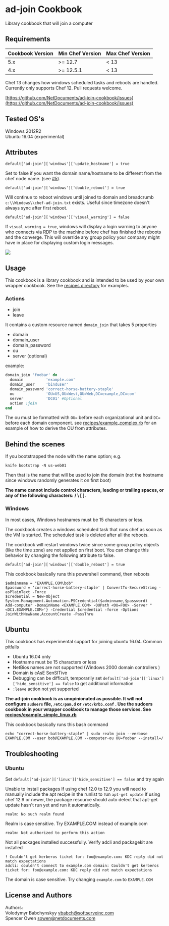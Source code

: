 ad-join Cookbook
============================

Library cookbook that will join a computer 
## Requirements


|Cookbook Version|Min Chef Version|Max Chef Version|
| --- | --- | --- |
| 5.x | >= 12.7 | < 13 | 
| 4.x  | >= 12.5.1 | < 13|

Chef 13 changes how windows scheduled tasks and reboots are handled. Currently only supports Chef 12. Pull requests welcome. 

[https://github.com/NetDocuments/ad-join-cookbook/issues](https://github.com/NetDocuments/ad-join-cookbook/issues)


## Tested OS's


Windows 2012R2  
Ubuntu 16.04 (experimental)


## Attributes

    default['ad-join']['windows']['update_hostname'] = true

Set to false if you want the domain name/hostname to be different from the chef node name. (see [#5](https://github.com/NetDocuments/ad-join-cookbook/issues/5)).

    default['ad-join']['windows']['double_reboot'] = true

Will continue to reboot windows until joined to domain and breadcrumb `c:\\Windows\\chef-ad-join.txt` exists. Useful since timezone doesn't always sync after first reboot. 

    default['ad-join']['windows']['visual_warning'] = false

If `visual_warning = true`, windows will display a login warning to anyone who connects via RDP to the machine before chef has finished the reboots and the converge. This will override any group policy your company might have in place for displaying custom login messages.

![](http://cl.ly/3l1I1n3X0q1G/Screenshot%202016-01-21%2012.49.45.png)

## Usage

This cookbook is a library cookbook and is intended to be used by your own wrapper cookbook. See the [recipes directory](./recipes) for examples.

### Actions

- join
- leave

It contains a custom resource named `domain_join` that takes 5 properties

- domain
- domain_user
- domain_password
- ou
- server (optional)

example:  

```ruby
domain_join 'foobar' do
  domain          'example.com'
  domain_user     'binduser'
  domain_password 'correct-horse-battery-staple'
  ou              'OU=US,OU=West,OU=Web,DC=example,DC=com'
  server          'DC01' #Optional
  action :join
end
```

The ou must be formatted with `OU=` before each organizational unit and `DC=` before each domain component. see [recipes/example_complex.rb](./recipes/example_complex.rb) for an example of how to derive the OU from attributes.


## Behind the scenes

If you bootstrapped the node with the name option; e.g.

    knife bootstrap -N us-web01

Then that is the name that will be used to join the domain (not the hostname since windows randomly generates it on first boot)

**The name cannot include control characters, leading or trailing spaces, or any of the following characters: / \\ [ ].**

### Windows 


In most cases, Windows hostnames must be 15 characters or less.

The cookbook creates a windows scheduled task that runs chef as soon as the VM is started. The scheduled task is deleted after all the reboots.

The cookbook will restart windows twice since some group policy objects (like the time zone) are not applied on first boot. You can change this behavior by changing the following attribute to false.

    default['ad-join']['windows']['double_reboot'] = true  

This cookbook basically runs this powershell command, then reboots

    $adminname = "EXAMPLE.COM\bob"
    $password = 'correct-horse-battery-staple' | ConvertTo-SecureString -asPlainText -Force
    $credential = New-Object System.Management.Automation.PSCredential($adminname,$password)
    Add-computer -DomainName <EXAMPLE.COM> -OUPath <OU=FOO> -Server "<DC1.EXAMPLE.COM>'} -Credential $credential -force -Options JoinWithNewName,AccountCreate -PassThru


## Ubuntu

This cookbook has experimental support for joining ubuntu 16.04. Common pitfalls

- Ubuntu 16.04 only
- Hostname must be 15 characters or less
- NetBios names are not supported (Windows 2000 domain controllers )
- Domain is cAsE SenSITive
- Debugging can be difficult, temporarily set `default['ad-join']['linux']['hide_sensitive'] == false` to get additional information
- `:leave` action not yet supported

**The ad-join cookbook is as unopinionated as possible. It will not configure `sudoers` file, `/etc/pam.d` or `/etc/krb5.conf` . Use the sudoers cookbook in your wrapper cookbook to manage those services. See [recipes/example\_simple\_linux.rb](./recipes/example_simple_linux.rb)**

This cookbook basically runs this bash command

    echo "correct-horse-battery-staple" | sudo realm join --verbose EXAMPLE.COM --user bob@EXAMPLE.COM --computer-ou OU=foobar --install=/


## Troubleshooting

### Ubuntu

Set `default['ad-join']['linux']['hide_sensitive'] == false` and try again


Unable to install packages
If using chef 12.0 to 12.9 you will need to manually include the apt recipe in the runlist to run `apt-get update`
If using chef 12.9 or newer, the package resource should auto detect that apt-get update hasn't run yet and run it automatically.


```
realm: No such realm found
```

Realm is case sensitive. Try EXAMPLE.COM instead of example.com

```
realm: Not authorized to perform this action
```

Not all packages installed successfully. Verify adcli and packagekit are installed

```
! Couldn't get kerberos ticket for: foo@example.com: KDC reply did not match expectations
adcli: couldn't connect to example.com domain: Couldn't get kerberos ticket for: foo@example.com: KDC reply did not match expectations
```

The domain is case sensitive. Try changing `example.com` to `EXAMPLE.COM`


License and Authors
-------------------
Authors:  
Volodymyr Babchynskyy vbabch@softserveinc.com  
Spencer Owen sowen@netdocuments.com  
